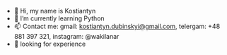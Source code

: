 - 👋 Hi, my name is Kostiantyn
- 🌱 I’m currently learning Python
- 📫 Contact me: gmail: kostiantyn.dubinskyi@gmail.com, telergam: +48 881 397 321, instagram: @wakilanar
- 👀 looking for experience


